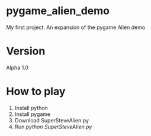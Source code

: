 # pygame_alien_demo
My first project. An expansion of the pygame Alien demo

# Version
Alpha 1.0

# How to play

1. Install python
2. Install pygame
3. Download SuperSteveAlien.py
4. Run *python* *SuperSteveAlien.py*

